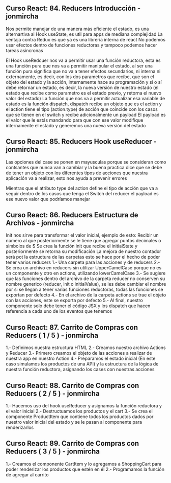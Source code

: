 ## Curso React: 84. Reducers Introducción - jonmircha

Nos permite manejar de una manera más eficiente el estado, es una alternartiva al Hook useState, es util para apps de mediana complejidad
La ventaja contra Redux es que ya es una librería interna de react
No podemos usar efectos dentro de funciones reductoras y tampoco podemos hacer tareas asincronas

El Hook useRedcuer nos va a permitir usar una función reductora, esta es una función pura que nos va a permitir manipular el estado, al ser una función pura significa que no va a tener efectos secundarios, ni interna ni externamente, es decir, con los dos parametros que recibe, que son el objeto del estado y la acción, internamente hace su programación y sí o sí debe retornar un estado, es decir, la nueva versión de nuestro estado (el estado que recibe como parametro es el estado previo, y retorna el nuevo valor del estado)
La función que nos va a permitir actualizar esa variable de estado es la función dispatch, dispatch recibe un objeto que es el action y el action tiene el tipo (action.type) de acción que coincide con los casos que se tienen en el switch y recibe adicionalmente un payload
El payload es el valor que le estás mandando para que con ese valor modifique internamente el estado y generemos una nueva versión del estado

## Curso React: 85. Reducers Hook useReducer - jonmircha

Las opciones del case se ponen en mayusculas porque se consideran como contsantes que nunca van a cambiar y la buena practica dice que se debe de tener un objeto con los diferentes tipos de acciones que nuestra aplicación va a realizar, esto nos ayuda a prevenir errores

Mientras que el atributo type del action define el tipo de acción que va a seguir dentro de los casos que tenga el Switch del reducer el payload es ese nuevo valor que podríamos manejar

## Curso React: 86. Reducers Estructura de Archivos - jonmircha

Init nos sirve para transformar el valor inicial, ejemplo de esto: Recibir un número al que posteriormente se le tiene que agregar puntos decimales o simbolos de $
Se crea la función init que recibe el initialState y posteriormente se retorna su modificación
La mejora de nuestro contador será pot la estructura de las carpetas esto se hace por el hecho de poder tener varios reducers
1.- Una carpeta para las acciones y de reducers
2.- Se crea un archivo en reducers sin utilizar UpperCamelCase porque no es un componente y otro en actions, utilizando lowerCamelCase
3.- Se sugiere que las funciones dentro del archivo de la carpeta reducer no conserven su nombre generico (reducer, init o initialValue), se les debe cambiar el nombre por si se llegan a tener varias funciones reductoras, todas las funciones se exportan por defecto
4.- En el archivo de la carpeta actions se trae el objeto con las acciones, este se exporta por defecto
5.- Al final, nuestro componente solo debe tener el código JSX y los dispatch que hacen referencia a cada uno de los eventos que tenemos

## Curso React: 87. Carrito de Compras con Reducers ( 1 / 5 ) - jonmircha

1.- Definimos nuestra estructura HTML
2.- Creamos nuestro archivo Actions y Reducer
3.- Primero creamos el objeto de las acciones a realizar de nuestra app en nuestro Action
4.- Preparamos el estado inicial (En este caso simulamos los productos de una API) y la estructura de la lógica de nuestra función reductora, asignando los cases con nuestras acciones

## Curso React: 88. Carrito de Compras con Reducers ( 2 / 5 ) - jonmircha

1.- Hacemos uso del hook useReducer y asignamos la función reductora y el valor inicial
2.- Destructuamos los productos y el cart
3.- Se crea el componente ProductItem que contiene todos los productos dados por nuestro valor inicial del estado y se le pasan al componente para renderizarlos

## Curso React: 89. Carrito de Compras con Reducers ( 3 / 5 ) - jonmircha

1.- Creamos el componente CartItem y lo agregamos a ShoppingCart para poder renderizar los productos que estén en él
2.- Programamos la función de agregar al carrito

